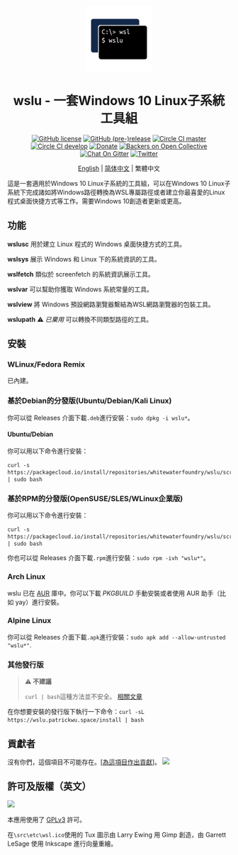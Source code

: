 <div align="center">

<img width="150" height="150" src="extras/icon.png">

# wslu - 一套Windows 10 Linux子系統工具組

[![GitHub license](https://flat.badgen.net/github/license/wslutilities/wslu?icon=github&label=&color=cyan)](https://github.com/wslutilities/wslu/blob/master/LICENSE)
[![GitHub (pre-)release](https://flat.badgen.net/github/release/wslutilities/wslu?icon=github&label=)](https://github.com/wslutilities/wslu)
[![Circle CI master](https://flat.badgen.net/circleci/github/wslutilities/wslu/master?label=master&icon=circleci)](https://circleci.com/gh/wslutilities/wslu/tree/master)
[![Circle CI develop](https://flat.badgen.net/circleci/github/wslutilities/wslu/develop?label=develop&icon=circleci)](https://circleci.com/gh/wslutilities/wslu/tree/develop)
[![Donate](https://flat.badgen.net/badge/Donate/Paypal/purple)](https://www.paypal.me/callmepk/)
[![Backers on Open Collective](https://flat.badgen.net/opencollective/backers/wslu)](CONTRIBUTING.md#financial-contributions)
[![Chat On Gitter](https://flat.badgen.net/badge/chat/on%20gitter/cyan)](https://gitter.im/wslutilities/wslu)
[![Twitter](https://flat.badgen.net/twitter/follow/wslutilities)](https://twitter.com/wslutilities)

[English](README.md) | [简体中文](README.hans.md) | 繁體中文

</div>

這是一套適用於Windows 10 Linux子系統的工具組，可以在Windows 10 Linux子系統下完成諸如將Windows路徑轉換為WSL專屬路徑或者建立你最喜愛的Linux程式桌面快捷方式等工作。需要Windows 10創造者更新或更高。

## 功能

**wslusc**
用於建立 Linux 程式的 Windows 桌面快捷方式的工具。

**wslsys**
展示 Windows 和 Linux 下的系統資訊的工具。

**wslfetch**
類似於 screenfetch 的系統資訊展示工具。

**wslvar**
可以幫助你獲取 Windows 系統常量的工具。

**wslview**
將 Windows 預設網路瀏覽器繫結為WSL網路瀏覽器的包裝工具。

**wslupath** ⚠ *已棄用*
可以轉換不同類型路徑的工具。

## 安裝

### WLinux/Fedora Remix

已內建。

### 基於Debian的分發版(Ubuntu/Debian/Kali Linux)

你可以從 Releases 介面下載`.deb`進行安裝：`sudo dpkg -i wslu*`。

#### Ubuntu/Debian

你可以用以下命令進行安裝：

```
curl -s https://packagecloud.io/install/repositories/whitewaterfoundry/wslu/script.deb.sh | sudo bash
```

### 基於RPM的分發版(OpenSUSE/SLES/WLinux企業版)

你可以用以下命令進行安裝：

```
curl -s https://packagecloud.io/install/repositories/whitewaterfoundry/wslu/script.rpm.sh | sudo bash
```

你也可以從 Releases 介面下載`.rpm`進行安裝：`sudo rpm -ivh "wslu*"`。

### Arch Linux

wslu 已在 [AUR](https://aur.archlinux.org/packages/wslu/) 庫中。你可以下載 *PKGBUILD* 手動安裝或者使用 AUR 助手（比如 yay）進行安裝。

### Alpine Linux

你可以從 Releases 介面下載`.apk`進行安裝：`sudo apk add --allow-untrusted "wslu*"`.

### 其他發行版

> **⚠ 不建議**
> 
> `curl | bash`這種方法並不安全。 [相關文章](https://sandstorm.io/news/2015-09-24-is-curl-bash-insecure-pgp-verified-install)

在你想要安裝的發行版下執行一下命令：`curl -sL https://wslu.patrickwu.space/install | bash`

## 貢獻者

沒有你們，這個項目不可能存在。[[為這項目作出貢獻](CONTRIBUTING.md)]。
<img src="https://opencollective.com/wslu/contributors.svg?width=890&button=false" />

## 許可及版權（英文）

<img width="150" src="https://www.gnu.org/graphics/gplv3-with-text-136x68.png">

本應用使用了 [GPLv3](LICENSE) 許可。

在`\src\etc\wsl.ico`使用的 Tux 圖示由 Larry Ewing 用 Gimp 創造，由 Garrett LeSage 使用 Inkscape 進行向量重繪。